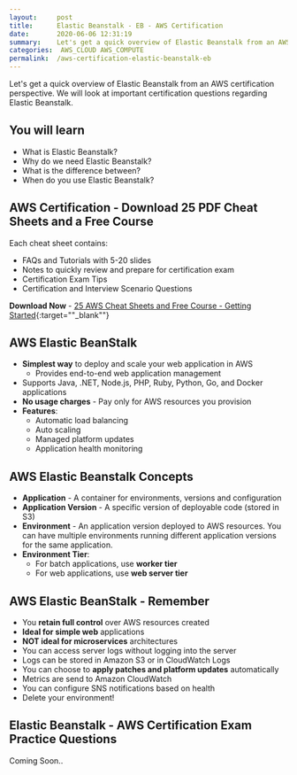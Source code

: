 ```yaml
---
layout:     post
title:      Elastic Beanstalk - EB - AWS Certification
date:       2020-06-06 12:31:19
summary:    Let's get a quick overview of Elastic Beanstalk from an AWS certification perspective. We will look at important certification questions regarding Elastic Beanstalk. 
categories:  AWS_CLOUD AWS_COMPUTE
permalink:  /aws-certification-elastic-beanstalk-eb
---
```


Let's get a quick overview of Elastic Beanstalk from an AWS certification perspective. We will look at important certification questions regarding Elastic Beanstalk.

## You will learn
- What is Elastic Beanstalk?
- Why do we need Elastic Beanstalk?
- What is the difference between?
- When do you use Elastic Beanstalk?

## AWS Certification - Download 25 PDF Cheat Sheets and a Free Course

Each cheat sheet contains:
- FAQs and Tutorials with 5-20 slides
- Notes to quickly review and prepare for certification exam
- Certification Exam Tips
- Certification and Interview Scenario Questions

**Download Now** - [25 AWS Cheat Sheets and Free Course - Getting Started](https://links.in28minutes.com/cloud-in28minutes-teachable-free-link){:target=""_blank""}

## AWS Elastic BeanStalk
- **Simplest way** to deploy and scale your web application in AWS
	- Provides end-to-end web application management
- Supports Java, .NET, Node.js, PHP, Ruby, Python, Go, and Docker applications
- **No usage charges** - Pay only for AWS resources you provision
- **Features**:
	- Automatic load balancing 
	- Auto scaling
	- Managed platform updates 
	- Application health monitoring

## AWS Elastic Beanstalk Concepts
- **Application** - A container for environments, versions and configuration
- **Application Version** - A specific version of deployable code (stored in S3)
- **Environment** - An application version deployed to AWS resources. You can have multiple environments running different application versions for the same application.
- **Environment Tier**:
	- For batch applications, use **worker tier**
	- For web applications, use **web server tier**

## AWS Elastic BeanStalk - Remember
- You **retain full control** over AWS resources created
- **Ideal for simple web** applications
- **NOT ideal for microservices** architectures
- You can access server logs without logging into the server
- Logs can be stored in Amazon S3 or in CloudWatch Logs
- You can choose to **apply patches and platform updates** automatically
- Metrics are send to Amazon CloudWatch
- You can configure SNS notifications based on health
- Delete your environment!

## Elastic Beanstalk - AWS Certification Exam Practice Questions

Coming Soon..